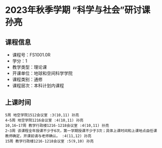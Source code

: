 # 2023年秋季学期 “科学与社会”研讨课 孙亮






## 课程信息

- 课程号：FS1001.0R
- 学分：1
- 教学类型：理论课
- 开课单位：地球和空间科学学院
- 课程类别：通修
- 课程层次：本科计划内课程

## 上课时间

```
5周 地空学院1512会议室 :3(10,11) 孙亮
4~5周 地空学院1216会议室 :4(10,11) 孙亮
10,16~17周 教学行政楼1216-1218会议室 :4(10,11) 孙亮
2~3周 该课程全年授课不少于6次，第一学期授课不少于3次；具体上课时间和上课地点由任课教师确定，开课前请与老师确认。 :4(11,12) 孙亮
15周 教学行政楼1216-1218会议室 :5(9,10) 孙亮
```

